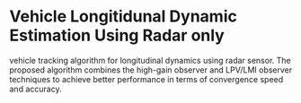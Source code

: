 # Vehicle Longitidunal Dynamic Estimation Using Radar only
 vehicle tracking algorithm for longitudinal dynamics using radar sensor. The proposed algorithm combines the high-gain observer and LPV/LMI observer techniques to achieve better performance in terms of convergence speed and accuracy.
